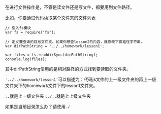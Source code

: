 在进行文件操作是，不管是读文件还是写文件，都要用到文件路径。

比如，你要通过代码读取某个文件夹的文件列表


```
// 引入fs模块
var fs = require('fs');

// 定义要查询的目标文件夹。如果你想查lesson2的内容，就修改下面路径字符串。
var dirPathString = '../../homework/lesson1';

var files = fs.readdirSync(dirPathString);
console.log(files);
```

其中dirPathString使用的是相对路径的方式找到要读取的文件夹。

`'../../homework/lesson1'`可以描述为：代码js文件的上一级文件夹的再上一级文件夹下的homework文件下的lesson1文件夹。

`..`就是上一级文件夹
`../..`就是上上级文件夹

如果是当前目录怎么办？请使用`./`
